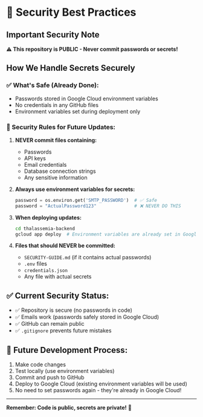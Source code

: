# 🔐 Security Best Practices

## Important Security Note
**⚠️ This repository is PUBLIC - Never commit passwords or secrets!**

## How We Handle Secrets Securely

### ✅ What's Safe (Already Done):
- Passwords stored in Google Cloud environment variables
- No credentials in any GitHub files
- Environment variables set during deployment only

### 🚨 Security Rules for Future Updates:

1. **NEVER commit files containing:**
   - Passwords
   - API keys
   - Email credentials
   - Database connection strings
   - Any sensitive information

2. **Always use environment variables for secrets:**
   ```python
   password = os.environ.get('SMTP_PASSWORD')  # ✅ Safe
   password = "ActualPassword123"              # ❌ NEVER DO THIS
   ```

3. **When deploying updates:**
   ```bash
   cd thalassemia-backend
   gcloud app deploy  # Environment variables are already set in Google Cloud
   ```

4. **Files that should NEVER be committed:**
   - `SECURITY-GUIDE.md` (if it contains actual passwords)
   - `.env` files
   - `credentials.json`
   - Any file with actual secrets

## ✅ Current Security Status:
- ✅ Repository is secure (no passwords in code)
- ✅ Emails work (passwords safely stored in Google Cloud)
- ✅ GitHub can remain public
- ✅ `.gitignore` prevents future mistakes

## 📝 Future Development Process:
1. Make code changes
2. Test locally (use environment variables)
3. Commit and push to GitHub
4. Deploy to Google Cloud (existing environment variables will be used)
5. No need to set passwords again - they're already in Google Cloud!

---
**Remember: Code is public, secrets are private!** 🔐